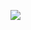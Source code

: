![](https://github-readme-stats.vercel.app/api?username=RobinMalfait&show_icons=true&count_private=true)
